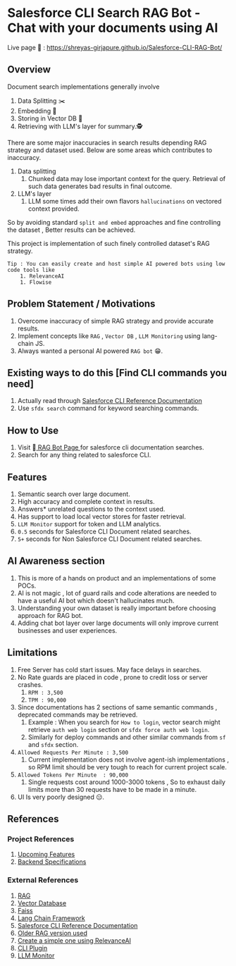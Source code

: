 # Salesforce CLI Search RAG Bot - Chat with your documents using AI

Live page 🚀 : https://shreyas-girjapure.github.io/Salesforce-CLI-RAG-Bot/

## Overview 
Document search implementations generally involve
1. Data Splitting ✂️
1. Embedding 🧵
1. Storing in Vector DB 💾
1. Retrieving with LLM's layer for summary.🕵️

There are some major inaccuracies in search results depending RAG strategy and dataset used. Below are some areas which contributes to inaccuracy.
1. Data splitting
    1. Chunked data may lose important context for the query. Retrieval of such data generates bad results in final outcome.
1. LLM's layer
    1. LLM some times add their own flavors `hallucinations` on vectored context provided.

So by avoiding standard `split and embed` approaches and fine controlling the dataset , Better results can be achieved.

This project is implementation of such finely controlled dataset's RAG strategy.

    Tip : You can easily create and host simple AI powered bots using low code tools like 
        1. RelevanceAI
        1. Flowise

## Problem Statement / Motivations
1. Overcome inaccuracy of simple RAG strategy and provide accurate results.  
1. Implement concepts like `RAG` , `Vector DB` , `LLM Monitoring` using lang-chain JS.
1. Always wanted a personal AI powered `RAG bot` 😁.

## Existing ways to do this [Find CLI commands you need]
1. Actually read through [Salesforce CLI Reference Documentation](https://resources.docs.salesforce.com/246/latest/en-us/sfdc/pdf/sfdx_CLI_reference.pdf)
1. Use `sfdx search` command for keyword searching commands.

## How to Use

1. Visit 🚀[ RAG Bot Page ](https://shreyas-girjapure.github.io/Salesforce-CLI-RAG-Bot/) for salesforce cli documentation searches.
1. Search for any thing related to salesforce CLI.

## Features
1. Semantic search over large document.
1. High accuracy and complete context in results.  
1. Answers* unrelated questions to the context used.
1. Has support to load local vector stores for faster retrieval.
1. `LLM Monitor` support for token and LLM analytics.
1. `0.5` seconds for Salesforce CLI Document related searches.
1. `5+` seconds for Non Salesforce CLI Document related searches.

## AI Awareness section
1. This is more of a hands on product and an implementations of some POCs.
1. AI is not magic , lot of guard rails and code alterations are needed to have a useful AI bot which doesn't hallucinates much.
1. Understanding your own dataset is really important before choosing approach for RAG bot. 
1. Adding chat bot layer over large documents will only improve current businesses and user experiences.

## Limitations
1. Free Server has cold start issues. May face delays in searches.
1. No Rate guards are placed in code , prone to credit loss or server crashes.
    1. `RPM : 3,500`        
    1. `TPM : 90,000` 
1. Since documentations has 2 sections of same semantic commands , deprecated commands may be retrieved.
    1. Example : When you search for `How to login`, vector search might retrieve 
    `auth web login` section or  `sfdx force auth web login`.
    1. Similarly for deploy commands and other similar commands from `sf` and `sfdx` section.
1. `Allowed Requests Per Minute : 3,500`
    1. Current implementation does not involve agent-ish implementations , so RPM limit should be very tough to reach for current project scale.       
1. `Allowed Tokens Per Minute  : 90,000`
    1. Single requests cost around 1000-3000 tokens , So to exhaust daily limits
    more than 30 requests have to be made in a minute.
1. UI Is very poorly designed 😑.


## References

### Project References
1. [Upcoming Features](documentation/Features.md)
1. [Backend Specifications](documentation/Backend.md)

### External References
1. [RAG](https://www.hopsworks.ai/dictionary/retrieval-augmented-generation-llm#:~:text=Retrieval%2Daugmented%20generation%20(RAG),%2C%20and%20recent%2Frelevant%20dataset.)
1. [Vector Database](https://www.pinecone.io/learn/vector-database/)
1. [Faiss](https://engineering.fb.com/2017/03/29/data-infrastructure/faiss-a-library-for-efficient-similarity-search/)
1. [Lang Chain Framework](https://js.langchain.com/docs/get_started)
1. [Salesforce CLI Reference Documentation](https://resources.docs.salesforce.com/246/latest/en-us/sfdc/pdf/sfdx_CLI_reference.pdf)
1. [Older RAG version used](https://app.relevanceai.com/form/d7b62b/ae1d1b0e-7ea9-4744-8af2-c2f45b2c417e)
1. [Create a simple one using RelevanceAI](https://app.relevanceai.com/)
1. [CLI Plugin](https://developer.salesforce.com/docs/atlas.en-us.sfdx_cli_plugins.meta/sfdx_cli_plugins/cli_plugins_architecture_sf_cli.htm)
1. [LLM Monitor](https://app.llmonitor.com/)
